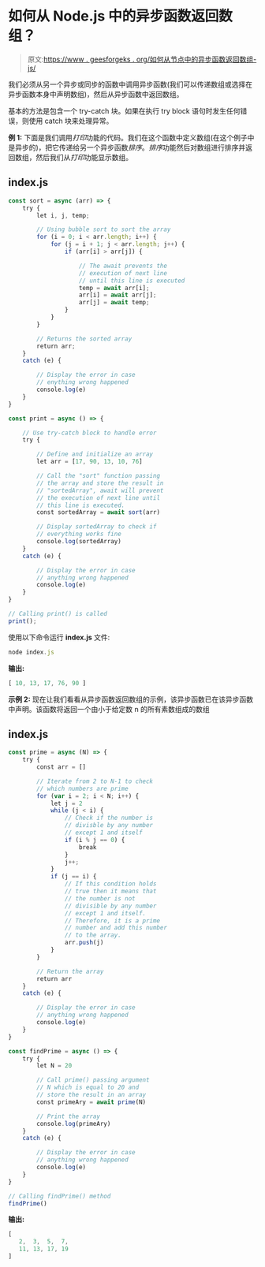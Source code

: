 # 如何从 Node.js 中的异步函数返回数组？

> 原文:[https://www . geesforgeks . org/如何从节点中的异步函数返回数组-js/](https://www.geeksforgeeks.org/how-to-return-an-array-from-async-function-in-node-js/)

我们必须从另一个异步或同步的函数中调用异步函数(我们可以传递数组或选择在异步函数本身中声明数组)，然后从异步函数中返回数组。

基本的方法是包含一个 try-catch 块。如果在执行 try block 语句时发生任何错误，则使用 catch 块来处理异常。

**例 1:** 下面是我们调用*打印*功能的代码。我们在这个函数中定义数组(在这个例子中是异步的)，把它传递给另一个异步函数*排序*。*排序*功能然后对数组进行排序并返回数组，然后我们从*打印*功能显示数组。

## index.js

```js
const sort = async (arr) => {
    try {
        let i, j, temp;

        // Using bubble sort to sort the array 
        for (i = 0; i < arr.length; i++) {
            for (j = i + 1; j < arr.length; j++) {
                if (arr[i] > arr[j]) {

                    // The await prevents the 
                    // execution of next line 
                    // until this line is executed
                    temp = await arr[i];
                    arr[i] = await arr[j];
                    arr[j] = await temp;
                }
            }
        }

        // Returns the sorted array
        return arr;
    }
    catch (e) {

        // Display the error in case
        // enything wrong happened
        console.log(e)
    }
}

const print = async () => {

    // Use try-catch block to handle error
    try {

        // Define and initialize an array
        let arr = [17, 90, 13, 10, 76]

        // Call the "sort" function passing
        // the array and store the result in
        // "sortedArray", await will prevent
        // the execution of next line until
        // this line is executed.
        const sortedArray = await sort(arr)

        // Display sortedArray to check if 
        // everything works fine
        console.log(sortedArray)
    }
    catch (e) {

        // Display the error in case 
        // anything wrong happened
        console.log(e)
    }
}

// Calling print() is called
print();
```

使用以下命令运行 **index.js** 文件:

```js
node index.js
```

**输出:**

```js
[ 10, 13, 17, 76, 90 ]
```

**示例 2:** 现在让我们看看从异步函数返回数组的示例，该异步函数已在该异步函数中声明。该函数将返回一个由小于给定数 n 的所有素数组成的数组

## index.js

```js
const prime = async (N) => {
    try {
        const arr = []

        // Iterate from 2 to N-1 to check
        // which numbers are prime
        for (var i = 2; i < N; i++) {
            let j = 2
            while (j < i) {
                // Check if the number is 
                // divisble by any number
                // except 1 and itself
                if (i % j == 0) {
                    break
                }
                j++;
            }
            if (j == i) {
                // If this condition holds 
                // true then it means that
                // the number is not 
                // divisible by any number
                // except 1 and itself. 
                // Therefore, it is a prime 
                // number and add this number
                // to the array.
                arr.push(j)
            }
        }

        // Return the array
        return arr
    }
    catch (e) {

        // Display the error in case
        // anything wrong happened
        console.log(e)
    }
}

const findPrime = async () => {
    try {
        let N = 20

        // Call prime() passing argument
        // N which is equal to 20 and 
        // store the result in an array
        const primeAry = await prime(N)

        // Print the array
        console.log(primeAry)
    }
    catch (e) {

        // Display the error in case
        // anything wrong happened
        console.log(e)
    }
}

// Calling findPrime() method
findPrime()
```

**输出:**

```js
[
   2,  3,  5,  7,
   11, 13, 17, 19 
]
```